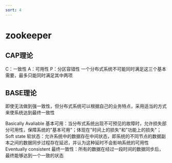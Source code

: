 ```yaml
---
sort: 4
---
```


# zookeeper

## CAP理论
C：一致性 A：可用性  P：分区容错性
一个分布式系统不可能同时满足这三个基本需要，最多只能同时满足其中两项

## BASE理论
即使无法做到强一致性，但分布式系统可以根据自己的业务特点，采用适当的方式来使系统达到最终一致性

Basically Avaliable 基本可用：当分布式系统出现不可预见的故障时，允许损失部分可用性，保障系统的"基本可用"；体现在"时间上的损失"和"功能上的损失"；
Soft state 软状态：允许系统中的数据存在中间状态，即系统的不同节点的数据副本之间的数据同步过程存在延迟，并认为这种延时不会影响系统的可用性
Eventually consistent 最终一致性：所有的数据在经过一段时间的数据同步后，最终能够达到一个一致的状态




























